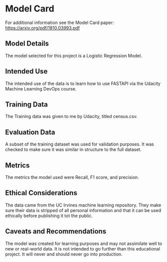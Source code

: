 # Model Card

For additional information see the Model Card paper: https://arxiv.org/pdf/1810.03993.pdf

## Model Details
The model selected for this project is a Logistic Regression Model.

## Intended Use
The intended use of the data is to learn how to use FASTAPI via the Udacity Machine Learning DevOps course.

## Training Data
The Training data was given to me by Udacity, titled census.csv. 

## Evaluation Data
A subset of the training dataset was used for validation purposes. It was checked to make sure it was similar in structure to the full dataset.

## Metrics
The metrics the model used were Recall, F1 score, and precision.

## Ethical Considerations
The data came from the UC Irvines machine learning repository. They make sure their data is stripped of all personal information and that it can be used ethically before publishing it tot the public.

## Caveats and Recommendations
The model was created for learning purposes and may not assimilate well to new or real-world data. It is not intended to go further than this educational project. It will never and should never go into production.
